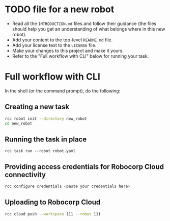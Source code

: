 # TODO file for a new robot

- Read all the `INTRODUCTION.md` files and follow their guidance (the files
  should help you get an understanding of what belongs where in this new
  robot).
- Add your content to the top-level `README.md` file.
- Add your license text to the `LICENSE` file.
- Make your changes to this project and make it yours.
- Refer to the "Full workflow with CLI" below for running your task.

# Full workflow with CLI

In the shell (or the command prompt), do the following:

## Creating a new task

```bash
rcc robot init --directory new_robot
cd new_robot
```

## Running the task in place

```
rcc task run --robot robot.yaml
```

## Providing access credentials for Robocorp Cloud connectivity

```bash
rcc configure credentials <paste your credentials here>
```

## Uploading to Robocorp Cloud

```bash
rcc cloud push --workspace 111 --robot 111
```
